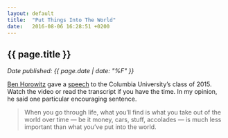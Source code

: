```yaml
---
layout: default
title:  "Put Things Into The World"
date:   2016-08-06 16:28:51 +0200
---
```


## {{ page.title }}

_Date published: {{ page.date | date: "%F" }}_

[Ben Horowitz](http://www.bhorowitz.com/about) gave a [speech](https://a16z.com/2015/05/28/some-career-advice-for-all-you-recent-graduates/)
to the Columbia University’s class of 2015.
Watch the video or read the transcript if you have the time.
In my opinion, he said one particular encouraging sentence.

> When you go through life, what you’ll find is what you take out of the world
> over time — be it money, cars, stuff, accolades — is much less important than
> what you’ve put into the world.
